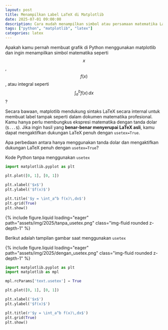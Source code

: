 ```yaml
---
layout: post
title: Menampilkan Label LaTeX di Matplotlib
date: 2025-07-01 09:00:00
description: Cara mudah menampilkan simbol atau persamaan matematika LaTeX pada label plot matplotlib dengan dukungan usetex.
tags: ["python", "matplotlib", "latex"]
categories: latex
---
```


Apakah kamu pernah membuat grafik di Python menggunakan matplotlib dan ingin menampilkan simbol matematika seperti $$ x $$, $$ f(x) $$, atau integral seperti $$ \int_a^b f(x)\,dx $$? 

Secara bawaan, matplotlib mendukung sintaks LaTeX secara internal untuk membuat label tampak seperti dalam dokumen matematika profesional. Kamu hanya perlu membungkus ekspresi matematika dengan tanda dolar (`$...$`). Jika ingin hasil yang **benar-benar menyerupai LaTeX asli**, kamu dapat mengaktifkan dukungan LaTeX penuh dengan `usetex=True`.

Apa perbedaan antara hanya menggunakan tanda dolar dan mengaktifkan dukungan LaTeX penuh dengan `usetex=True`?

Kode Python tanpa menggunakan `usetex`

```python
import matplotlib.pyplot as plt

plt.plot([0, 1], [0, 1])

plt.xlabel('$x$')
plt.ylabel('$f(x)$')

plt.title('$y = \int_a^b f(x)\,dx$')
plt.grid(True)
plt.show()
```

<div class="row mt-3">
    <div class="col-sm mt-3 mt-md-0">
        {% include figure.liquid loading="eager" path="assets/img/2025/tanpa_usetex.png" class="img-fluid rounded z-depth-1" %}
    </div>
</div>

Berikut adalah tampilan gambar saat menggunakan `usetex`

<div class="row mt-3">
    <div class="col-sm mt-3 mt-md-0">
        {% include figure.liquid loading="eager" path="assets/img/2025/dengan_usetex.png" class="img-fluid rounded z-depth-1" %}
    </div>
</div>

```python
import matplotlib.pyplot as plt
import matplotlib as mpl

mpl.rcParams['text.usetex'] = True

plt.plot([0, 1], [0, 1])

plt.xlabel('$x$')
plt.ylabel('$f(x)$')

plt.title(r'$y = \int_a^b f(x)\,dx$')
plt.grid(True)
plt.show()
```